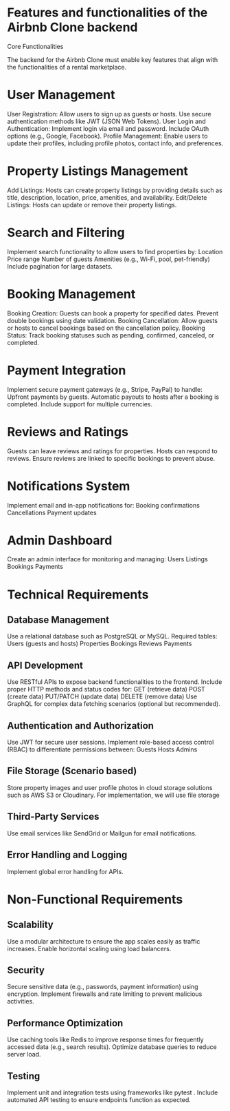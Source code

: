 # Features and functionalities of the Airbnb Clone backend 
Core Functionalities

The backend for the Airbnb Clone must enable key features that align with the functionalities of a rental marketplace.

# User Management
User Registration:
Allow users to sign up as guests or hosts.
Use secure authentication methods like JWT (JSON Web Tokens).
User Login and Authentication:
Implement login via email and password.
Include OAuth options (e.g., Google, Facebook).
Profile Management:
Enable users to update their profiles, including profile photos, contact info, and preferences.
# Property Listings Management
Add Listings:
Hosts can create property listings by providing details such as title, description, location, price, amenities, and availability.
Edit/Delete Listings:
Hosts can update or remove their property listings.
# Search and Filtering
Implement search functionality to allow users to find properties by:
Location
Price range
Number of guests
Amenities (e.g., Wi-Fi, pool, pet-friendly)
Include pagination for large datasets.
# Booking Management
Booking Creation:
Guests can book a property for specified dates.
Prevent double bookings using date validation.
Booking Cancellation:
Allow guests or hosts to cancel bookings based on the cancellation policy.
Booking Status:
Track booking statuses such as pending, confirmed, canceled, or completed.
# Payment Integration
Implement secure payment gateways (e.g., Stripe, PayPal) to handle:
Upfront payments by guests.
Automatic payouts to hosts after a booking is completed.
Include support for multiple currencies.
# Reviews and Ratings
Guests can leave reviews and ratings for properties.
Hosts can respond to reviews.
Ensure reviews are linked to specific bookings to prevent abuse.
# Notifications System
Implement email and in-app notifications for:
Booking confirmations
Cancellations
Payment updates
# Admin Dashboard
Create an admin interface for monitoring and managing:
Users
Listings
Bookings
Payments
# Technical Requirements
## Database Management
Use a relational database such as PostgreSQL or MySQL.
Required tables:
Users (guests and hosts)
Properties
Bookings
Reviews
Payments
## API Development
Use RESTful APIs to expose backend functionalities to the frontend.
Include proper HTTP methods and status codes for:
GET (retrieve data)
POST (create data)
PUT/PATCH (update data)
DELETE (remove data)
Use GraphQL for complex data fetching scenarios (optional but recommended).
## Authentication and Authorization
Use JWT for secure user sessions.
Implement role-based access control (RBAC) to differentiate permissions between:
Guests
Hosts
Admins
## File Storage (Scenario based)
Store property images and user profile photos in cloud storage solutions such as AWS S3 or Cloudinary. For implementation, we will use file storage
## Third-Party Services
Use email services like SendGrid or Mailgun for email notifications.
## Error Handling and Logging
Implement global error handling for APIs.
# Non-Functional Requirements
## Scalability
Use a modular architecture to ensure the app scales easily as traffic increases.
Enable horizontal scaling using load balancers.
## Security
Secure sensitive data (e.g., passwords, payment information) using encryption.
Implement firewalls and rate limiting to prevent malicious activities.
## Performance Optimization
Use caching tools like Redis to improve response times for frequently accessed data (e.g., search results).
Optimize database queries to reduce server load.
## Testing
Implement unit and integration tests using frameworks like pytest .
Include automated API testing to ensure endpoints function as expected.
